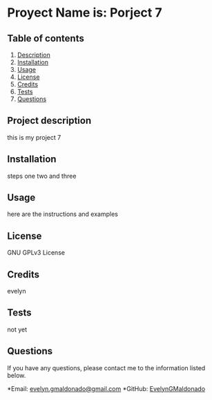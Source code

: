# Proyect Name is: Porject 7
  
  ## Table of contents
  1. [Description](#description)
  2. [Installation](#installation)
  3. [Usage](#usage)
  4. [License](#license)
  5. [Credits](#credits)
  6. [Tests](#tests)
  7. [Questions](#questions)
  
  ## Project description <a name="description"></a>
  this is my project 7
  
  ## Installation <a name="installation"></a>
  steps one two and three
  
  ## Usage <a name="usage"></a>
  here are the instructions and examples
  
  ## License <a name="license"></a>
  GNU GPLv3 License
  
  ## Credits <a name="credits"></a>
  evelyn
  
  ## Tests <a name="tests"></a>
  not yet
  
  ## Questions <a name="questions"></a>
  If you have any questions, please contact me to the information listed below.
  
  *Email: evelyn.gmaldonado@gmail.com
  *GitHub: [EvelynGMaldonado](https://github.com/EvelynGMaldonado)
  
  